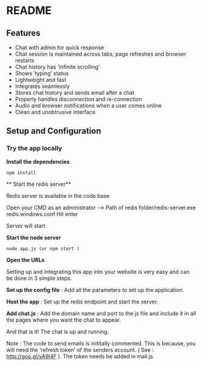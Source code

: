 # README #

## Features ##

* Chat with admin for quick response
* Chat session is maintained across tabs, page refreshes and browser restarts
* Chat history has ‘infinite scrolling’
* Shows ‘typing’ status
* Lightweight and fast
* Integrates seamlessly
* Stores chat history and sends email after a chat
* Properly handles disconnection and re-connection
* Audio and browser notifications when a user comes online
* Clean and unobtrusive interface

## Setup and Configuration ##

### Try the app locally ###

**Install the dependencies** 

```
npm install
```
**
Start the redis server** 

Redis server is available in the code base

Open your CMD as an administrator --> Path of redis folder/redis-server.exe redis.windows.conf Hit enter

Server will start

**Start the node server**

```
node app.js (or npm start )
```

**Open the URLs**

Setting up and integrating this app into your website is very easy and can be done in 3 simple steps.

**Set up the config file** : Add all the parameters to set up the application.

**Host the app** : Set up the redis endpoint and start the server.

**Add chat.js** : Add the domain name and port to the js file and include it in all the pages where you want the chat to appear.

And that is it! The chat is up and running.

Note : The code to send emails is inititally commented. This is because, you will need the ‘refresh token’ of the senders account. ( See : http://goo.gl/vA9l4F ). The token needs be added in mail.js
